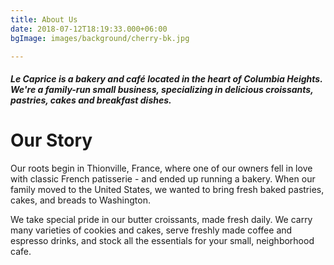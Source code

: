 ```yaml
---
title: About Us
date: 2018-07-12T18:19:33.000+06:00
bgImage: images/background/cherry-bk.jpg

---
```


##### Le Caprice is a bakery and café located in the heart of Columbia Heights. We're a family-run small business, specializing in delicious croissants, pastries, cakes and breakfast dishes.

# Our Story

Our roots begin in Thionville, France, where one of our owners fell in love with classic French patisserie - and ended up running a bakery. When our family moved to the United States, we wanted to bring fresh baked pastries, cakes, and breads to Washington. 

We take special pride in our butter croissants, made fresh daily. We carry many varieties of cookies and cakes, serve freshly made coffee and espresso drinks, and stock all the essentials for your small, neighborhood cafe. 